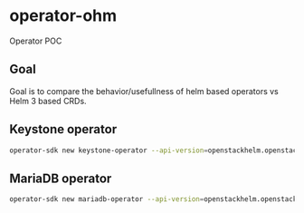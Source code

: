 # operator-ohm
Operator POC

## Goal

Goal is to compare the behavior/usefullness of helm based operators vs Helm 3 based CRDs.

## Keystone operator 
```bash
operator-sdk new keystone-operator --api-version=openstackhelm.openstack.org/v1alpha1 --kind=Keystone --type=helm --skip-git-init
```

## MariaDB operator

```bash
operator-sdk new mariadb-operator --api-version=openstackhelm.openstack.org/v1alpha1 --kind=Mariadb --type=helm --skip-git-init
```
